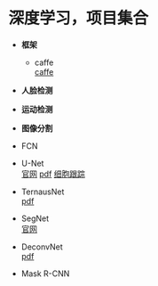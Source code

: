 # 深度学习，项目集合

- **框架**  
    - caffe  
[caffe](https://github.com/smartadpole/caffe)  


-  **人脸检测**
    
- **运动检测**

- **图像分割**
- FCN
- U-Net  
[官网](https://lmb.informatik.uni-freiburg.de/people/ronneber/u-net/)
[pdf](https://arxiv.org/abs/1505.04597)
[细胞跟踪](http://www.celltrackingchallenge.net/)
- TernausNet  
[pdf](https://arxiv.org/pdf/1801.05746.pdf)
- SegNet  
[官网](http://mi.eng.cam.ac.uk/projects/segnet/)
- DeconvNet  
[pdf](https://arxiv.org/abs/1505.04366)
- Mask R-CNN
